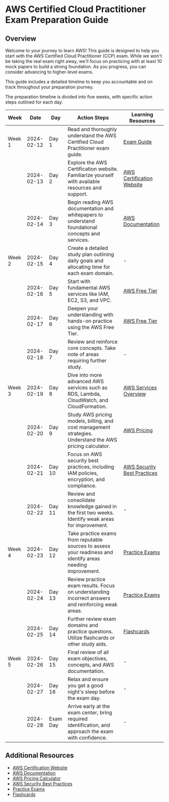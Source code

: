 # AWS Certified Cloud Practitioner Exam Preparation Guide

## Overview
Welcome to your journey to learn AWS! This guide is designed to help you start with the AWS Certified Cloud Practitioner (CCP) exam. While we won't be taking the real exam right away, we'll focus on practicing with at least 10 mock papers to build a strong foundation. As you progress, you can consider advancing to higher-level exams.

This guide includes a detailed timeline to keep you accountable and on track throughout your preparation journey.

The preparation timeline is divided into five weeks, with specific action steps outlined for each day.

| **Week** | **Date**    | **Day** | **Action Steps**                                                                                     | **Learning Resources**                                                                                   |
|----------|-------------|---------|------------------------------------------------------------------------------------------------------|----------------------------------------------------------------------------------------------------------|
| Week 1   | 2024-02-12  | Day 1   | Read and thoroughly understand the AWS Certified Cloud Practitioner exam guide.                      | [Exam Guide](https://aws.amazon.com/certification/certified-cloud-practitioner/)                       |
|          | 2024-02-13  | Day 2   | Explore the AWS Certification website. Familiarize yourself with available resources and support.   | [AWS Certification Website](https://aws.amazon.com/certification/)                                      |
|          | 2024-02-14  | Day 3   | Begin reading AWS documentation and whitepapers to understand foundational concepts and services.    | [AWS Documentation](https://docs.aws.amazon.com/index.html)                                              |
| Week 2   | 2024-02-15  | Day 4   | Create a detailed study plan outlining daily goals and allocating time for each exam domain.           | -                                                                                                        |
|          | 2024-02-16  | Day 5   | Start with fundamental AWS services like IAM, EC2, S3, and VPC.                                       | [AWS Free Tier](https://aws.amazon.com/free/)                                                            |
|          | 2024-02-17  | Day 6   | Deepen your understanding with hands-on practice using the AWS Free Tier.                            | [AWS Free Tier](https://aws.amazon.com/free/)                                                            |
|          | 2024-02-18  | Day 7   | Review and reinforce core concepts. Take note of areas requiring further study.                       | -                                                                                                        |
| Week 3   | 2024-02-19  | Day 8   | Dive into more advanced AWS services such as RDS, Lambda, CloudWatch, and CloudFormation.             | [AWS Services Overview](https://aws.amazon.com/products/)                                                |
|          | 2024-02-20  | Day 9   | Study AWS pricing models, billing, and cost management strategies. Understand the AWS pricing calculator. | [AWS Pricing](https://aws.amazon.com/pricing/calculator/)                                               |
|          | 2024-02-21  | Day 10  | Focus on AWS security best practices, including IAM policies, encryption, and compliance.            | [AWS Security Best Practices](https://aws.amazon.com/security/security-best-practices/)                 |
|          | 2024-02-22  | Day 11  | Review and consolidate knowledge gained in the first two weeks. Identify weak areas for improvement.   | -                                                                                                        |
| Week 4   | 2024-02-23  | Day 12  | Take practice exams from reputable sources to assess your readiness and identify areas needing improvement. | [Practice Exams](https://aws.amazon.com/certification/certification-prep/)                               |
|          | 2024-02-24  | Day 13  | Review practice exam results. Focus on understanding incorrect answers and reinforcing weak areas.   | [Practice Exams](https://aws.amazon.com/certification/certification-prep/)                               |
|          | 2024-02-25  | Day 14  | Further review exam domains and practice questions. Utilize flashcards or other study aids.          | [Flashcards](https://quizlet.com/subject/aws-certified-cloud-practitioner/)                               |
| Week 5   | 2024-02-26  | Day 15  | Final review of all exam objectives, concepts, and AWS documentation.                                | -                                                                                                        |
|          | 2024-02-27  | Day 16  | Relax and ensure you get a good night's sleep before the exam day.                                   | -                                                                                                        |
|          | 2024-02-28  | Exam Day| Arrive early at the exam center, bring required identification, and approach the exam with confidence. | -                                                                                                        |

## Additional Resources
- [AWS Certification Website](https://aws.amazon.com/certification/)
- [AWS Documentation](https://docs.aws.amazon.com/index.html)
- [AWS Pricing Calculator](https://aws.amazon.com/pricing/calculator/)
- [AWS Security Best Practices](https://aws.amazon.com/security/security-best-practices/)
- [Practice Exams](https://aws.amazon.com/certification/certification-prep/)
- [Flashcards](https://quizlet.com/subject/aws-certified-cloud-practitioner/)

